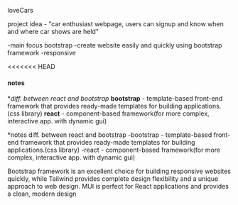loveCars

project idea - "car enthusiast webpage, users can signup and know when and where car shows are held"

-main focus bootstrap
-create website easily and quickly using bootstrap framework
-responsive

<<<<<<< HEAD

#### notes

**diff. between react and bootstrap*
**bootstrap** - template-based front-end framework that provides ready-made templates for building applications.(css library)
**react** - component-based framework(for more complex, interactive app. with dynamic gui)

*notes
diff. between react and bootstrap
-bootstrap - template-based front-end framework that provides ready-made templates for building applications.(css library)
-react - component-based framework(for more complex, interactive app. with dynamic gui)

Bootstrap framework is an excellent choice for building responsive websites quickly, while Tailwind provides complete design
flexibility and a unique approach to web design. MUI is perfect for React applications and provides a clean, modern design

